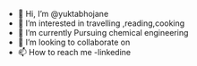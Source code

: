 - 👋 Hi, I’m @yuktabhojane
- 👀 I’m interested in travelling ,reading,cooking 
- 🌱 I’m currently Pursuing chemical engineering
- 💞️ I’m looking to collaborate on
- 📫 How to reach me -linkedine

<!---
yuktabhojane/yuktabhojane is a ✨ special ✨ repository because its `README.md` (this file) appears on your GitHub profile.
You can click the Preview link to take a look at your changes.
--->
